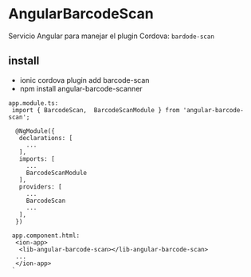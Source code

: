 # AngularBarcodeScan
Servicio Angular para manejar el plugin Cordova: `bardode-scan`
## install 
 - ionic cordova plugin add barcode-scan
 - npm install angular-barcode-scanner

 ```Angular
 app.module.ts:
  import { BarcodeScan,  BarcodeScanModule } from 'angular-barcode-scan';
  
   @NgModule({
    declarations: [
      ...
    ],
    imports: [
      ...
      BarcodeScanModule
    ],
    providers: [
      ...
      BarcodeScan
      ...
    ],
   })

  app.component.html:
   <ion-app>
    <lib-angular-barcode-scan></lib-angular-barcode-scan>
   ...
   </ion-app>
  `